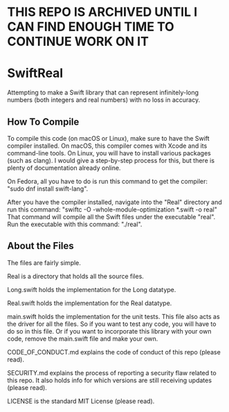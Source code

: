 # THIS REPO IS ARCHIVED UNTIL I CAN FIND ENOUGH TIME TO CONTINUE WORK ON IT
# SwiftReal
Attempting to make a Swift library that can represent infinitely-long numbers (both integers and real numbers) with no loss in accuracy.

## How To Compile
To compile this code (on macOS or Linux), make sure to have the Swift compiler installed. On macOS, this compiler comes with Xcode and its command-line tools. On Linux, you will have to install various packages (such as clang). I would give a step-by-step process for this, but there is plenty of documentation already online. 

On Fedora, all you have to do is run this command to get the compiler: "sudo dnf install swift-lang".

After you have the compiler installed, navigate into the "Real" directory and run this command: "swiftc -O -whole-module-optimization *.swift -o real"
That command will compile all the Swift files under the executable "real". Run the executable with this command: "./real".

## About the Files
The files are fairly simple.

Real is a directory that holds all the source files.

Long.swift holds the implementation for the Long datatype.

Real.swift holds the implementation for the Real datatype.

main.swift holds the implementation for the unit tests. This file also acts as the driver for all the files. So if you want to test any code, you will have to do so in this file. Or if you want to incorporate this library with your own code, remove the main.swift file and make your own.

CODE_OF_CONDUCT.md explains the code of conduct of this repo (please read).

SECURITY.md explains the process of reporting a security flaw related to this repo. It also holds info for which versions are still receiving updates (please read).

LICENSE is the standard MIT License (please read).
